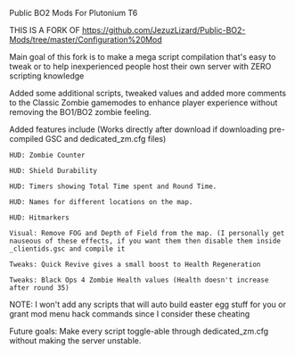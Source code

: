  Public BO2 Mods For Plutonium T6

THIS IS A FORK OF https://github.com/JezuzLizard/Public-BO2-Mods/tree/master/Configuration%20Mod

Main goal of this fork is to make a mega script compilation that's easy to tweak or to help inexperienced people host their own server with ZERO scripting knowledge

Added some additional scripts, tweaked values and added more comments to the Classic Zombie gamemodes to enhance player experience without removing the BO1/BO2 zombie feeling.

Added features include (Works directly after download if downloading pre-compiled GSC and dedicated_zm.cfg files)

    HUD: Zombie Counter

    HUD: Shield Durability

    HUD: Timers showing Total Time spent and Round Time.

    HUD: Names for different locations on the map.

    HUD: Hitmarkers

    Visual: Remove FOG and Depth of Field from the map. (I personally get nauseous of these effects, if you want them then disable them inside _clientids.gsc and compile it

    Tweaks: Quick Revive gives a small boost to Health Regeneration

    Tweaks: Black Ops 4 Zombie Health values (Health doesn't increase after round 35)

NOTE: I won't add any scripts that will auto build easter egg stuff for you or grant mod menu hack commands since I consider these cheating

Future goals:
Make every script toggle-able through dedicated_zm.cfg without making the server unstable.
